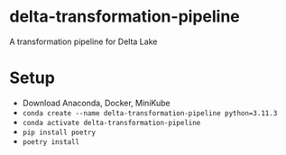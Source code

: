 # delta-transformation-pipeline
A transformation pipeline for Delta Lake

# Setup
- Download Anaconda, Docker, MiniKube
- `conda create --name delta-transformation-pipeline python=3.11.3`
- `conda activate delta-transformation-pipeline`
- `pip install poetry`  
- `poetry install`